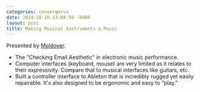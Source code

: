 ```yaml
---
categories: convergerva
date: 2014-10-10 13:04:59 -0400
layout: post
title: Making Musical Instruments & Music
---
```


Presented by [Moldover](http://moldover.com/).

- The "Checking Email Aesthetic" in electronic music performance.
- Computer interfaces (keyboard, mouse) are very limited as it relates to their expressivity. Compare that to musical interfaces like guitars, etc.
- Built a controller interface to Ableton that is incredibly rugged yet easily repairable. It's also designed to be ergonomic and easy to "play."